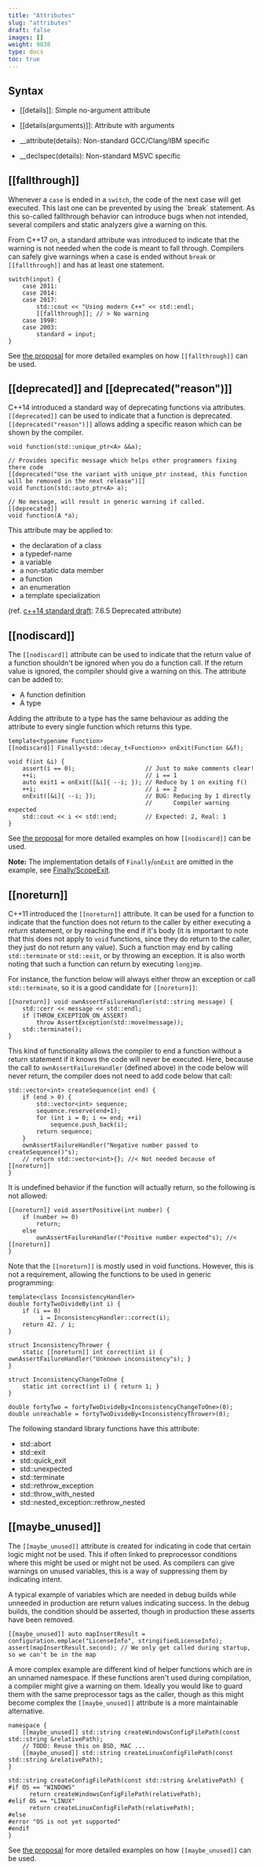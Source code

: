 ```yaml
---
title: "Attributes"
slug: "attributes"
draft: false
images: []
weight: 9838
type: docs
toc: true
---
```


## Syntax

-  [[details]]: Simple no-argument attribute

-  [[details(arguments)]]: Attribute with arguments

- __attribute(details): Non-standard GCC/Clang/IBM specific

- __declspec(details): Non-standard MSVC specific


## [[fallthrough]]
<!-- if version [gte C++17] -->

Whenever a `case` is ended in a `switch`, the code of the next case will get executed. This last one can be prevented by using the ´break` statement.
As this so-called fallthrough behavior can introduce bugs when not intended, several compilers and static analyzers give a warning on this.

From C++17 on, a standard attribute was introduced to indicate that the warning is not needed when the code is meant to fall through.
Compilers can safely give warnings when a case is ended without `break` or `[[fallthrough]]` and has at least one statement.

    switch(input) {
        case 2011:
        case 2014:
        case 2017:
            std::cout << "Using modern C++" << std::endl;
            [[fallthrough]]; // > No warning
        case 1998:
        case 2003:
            standard = input;
    }

See [the proposal][1] for more detailed examples on how `[[fallthrough]]` can be used.

<!-- end version if -->


  [1]: https://isocpp.org/files/papers/P0188R0.pdf

## [[deprecated]] and [[deprecated("reason")]]
<!-- if version [gte C++14] -->
C++14 introduced a standard way of deprecating functions via attributes. `[[deprecated]]` can be used to indicate that a function is deprecated. `[[deprecated("reason")]]` allows adding a specific reason which can be shown by the compiler.

    void function(std::unique_ptr<A> &&a);

    // Provides specific message which helps other programmers fixing there code
    [[deprecated("Use the variant with unique_ptr instead, this function will be removed in the next release")]]
    void function(std::auto_ptr<A> a);

    // No message, will result in generic warning if called.
    [[deprecated]]
    void function(A *a);

This attribute may be applied to:
 - the declaration of a class
 - a typedef-name
 - a variable
 - a non-static data member
 - a function
 - an enumeration
 - a template specialization

(ref. [c++14 standard draft](http://www.open-std.org/jtc1/sc22/wg21/docs/papers/2013/n3797.pdf): 7.6.5  Deprecated attribute)
<!-- end version if -->

## [[nodiscard]]
<!-- if version [gte C++17] -->

The `[[nodiscard]]` attribute can be used to indicate that the return value of a function shouldn't be ignored when you do a function call. If the return value is ignored, the compiler should give a warning on this. The attribute can be added to:
 - A function definition
 - A type

Adding the attribute to a type has the same behaviour as adding the attribute to every single function which returns this type.

    template<typename Function>
    [[nodiscard]] Finally<std::decay_t<Function>> onExit(Function &&f);

    void f(int &i) {
        assert(i == 0);                    // Just to make comments clear!
        ++i;                               // i == 1
        auto exit1 = onExit([&i]{ --i; }); // Reduce by 1 on exiting f()
        ++i;                               // i == 2
        onExit([&i]{ --i; });              // BUG: Reducing by 1 directly
                                           //      Compiler warning expected
        std::cout << i << std::end;        // Expected: 2, Real: 1
    }

See [the proposal](http://www.open-std.org/jtc1/sc22/wg21/docs/papers/2015/p0068r0.pdf) for more detailed examples on how `[[nodiscard]]` can be used.

**Note:** The implementation details of `Finally`/`onExit` are omitted in the example, see [Finally/ScopeExit](https://www.wikiod.com/docs/c%2b%2b/1320/raii-resource-acquisition-is-initialization/4551/finally-scopeexit).

<!-- end version if -->

## [[noreturn]]
<!-- if version [gte C++11] -->

C++11 introduced the `[[noreturn]]` attribute.
It can be used for a function to indicate that the function does not return to the caller by either executing a _return_ statement, or by reaching the end if it's body (it is important to note that this does not apply to `void` functions, since they do return to the caller, they just do not return any value). Such a function may end by calling `std::terminate` or `std::exit`, or by throwing an exception. It is also worth noting that such a function can return by executing `longjmp`.

For instance, the function below will always either throw an exception or call `std::terminate`, so it is a good candidate for `[[noreturn]]`:

    [[noreturn]] void ownAssertFailureHandler(std::string message) {
        std::cerr << message << std::endl;
        if (THROW_EXCEPTION_ON_ASSERT)
            throw AssertException(std::move(message));
        std::terminate();
    }

This kind of functionality allows the compiler to end a function without a return statement if it knows the code will never be executed. Here, because the call to `ownAssertFailureHandler` (defined above) in the code below will never return, the compiler does not need to add code below that call:

    std::vector<int> createSequence(int end) {
        if (end > 0) {
            std::vector<int> sequence;
            sequence.reserve(end+1);
            for (int i = 0; i <= end; ++i)
                sequence.push_back(i);
            return sequence;
        }
        ownAssertFailureHandler("Negative number passed to createSequence()"s);
        // return std::vector<int>{}; //< Not needed because of [[noreturn]]
    }

It is undefined behavior if the function will actually return, so the following is not allowed:

    [[noreturn]] void assertPositive(int number) {
        if (number >= 0)
            return;
        else
            ownAssertFailureHandler("Positive number expected"s); //< [[noreturn]]
    }

Note that the `[[noreturn]]` is mostly used in void functions. However, this is not a requirement, allowing the functions to be used in generic programming:

    template<class InconsistencyHandler>
    double fortyTwoDivideBy(int i) {
        if (i == 0)
             i = InconsistencyHandler::correct(i);
        return 42. / i;
    }

    struct InconsistencyThrower {
        static [[noreturn]] int correct(int i) { ownAssertFailureHandler("Unknown inconsistency"s); }
    }

    struct InconsistencyChangeToOne {
        static int correct(int i) { return 1; }
    }

    double fortyTwo = fortyTwoDivideBy<InconsistencyChangeToOne>(0);
    double unreachable = fortyTwoDivideBy<InconsistencyThrower>(0);

The following standard library functions have this attribute:
- std::abort
- std::exit
- std::quick_exit
- std::unexpected
- std::terminate
- std::rethrow_exception
- std::throw_with_nested
- std::nested_exception::rethrow_nested

<!-- end version if -->


## [[maybe_unused]]
The `[[maybe_unused]]` attribute is created for indicating in code that certain logic might not be used. This if often linked to preprocessor conditions where this might be used or might not be used. As compilers can give warnings on unused variables, this is a way of suppressing them by indicating intent.

A typical example of variables which are needed in debug builds while unneeded in production are return values indicating success. In the debug builds, the condition should be asserted, though in production these asserts have been removed.

    [[maybe_unused]] auto mapInsertResult = configuration.emplace("LicenseInfo", stringifiedLicenseInfo);
    assert(mapInsertResult.second); // We only get called during startup, so we can't be in the map
     
A more complex example are different kind of helper functions which are in an unnamed namespace. If these functions aren't used during compilation, a compiler might give a warning on them. Ideally you would like to guard them with the same preprocessor tags as the caller, though as this might become complex the `[[maybe_unused]]` attribute is a more maintainable alternative.

    namespace {
        [[maybe_unused]] std::string createWindowsConfigFilePath(const std::string &relativePath);
        // TODO: Reuse this on BSD, MAC ...
        [[maybe_unused]] std::string createLinuxConfigFilePath(const std::string &relativePath);
    }
    
    std::string createConfigFilePath(const std::string &relativePath) {
    #if OS == "WINDOWS"
          return createWindowsConfigFilePath(relativePath);
    #elif OS == "LINUX"
          return createLinuxConfigFilePath(relativePath);
    #else
    #error "OS is not yet supported"
    #endif
    }



See [the proposal](https://isocpp.org/files/papers/P0212R0.pdf) for more detailed examples on how `[[maybe_unused]]` can be used.

